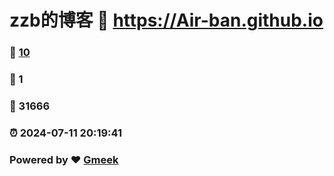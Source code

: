 # zzb的博客 :link: https://Air-ban.github.io 
### :page_facing_up: [10](https://Air-ban.github.io/tag.html) 
### :speech_balloon: 1 
### :hibiscus: 31666 
### :alarm_clock: 2024-07-11 20:19:41 
### Powered by :heart: [Gmeek](https://github.com/Meekdai/Gmeek)
